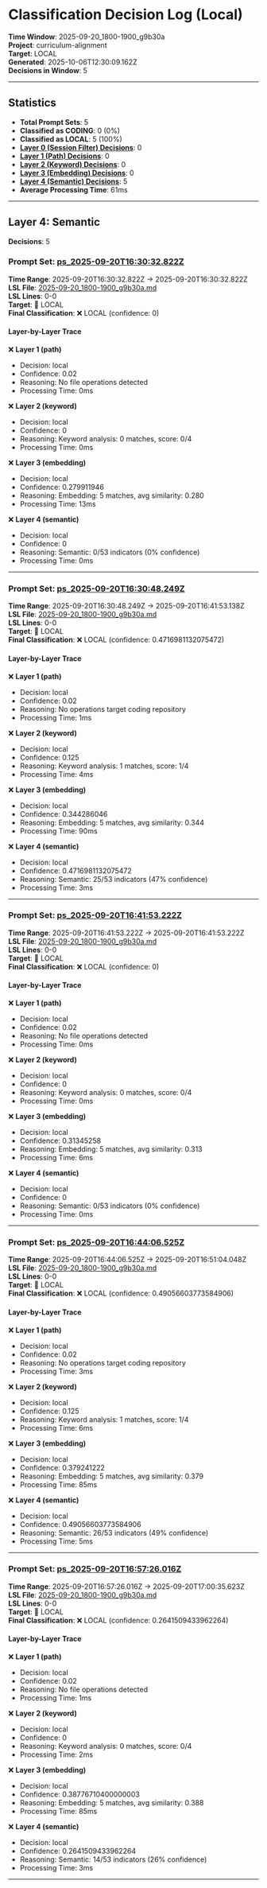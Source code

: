 # Classification Decision Log (Local)

**Time Window**: 2025-09-20_1800-1900_g9b30a<br>
**Project**: curriculum-alignment<br>
**Target**: LOCAL<br>
**Generated**: 2025-10-06T12:30:09.162Z<br>
**Decisions in Window**: 5

---

## Statistics

- **Total Prompt Sets**: 5
- **Classified as CODING**: 0 (0%)
- **Classified as LOCAL**: 5 (100%)
- **[Layer 0 (Session Filter) Decisions](#layer-0-session-filter)**: 0
- **[Layer 1 (Path) Decisions](#layer-1-path)**: 0
- **[Layer 2 (Keyword) Decisions](#layer-2-keyword)**: 0
- **[Layer 3 (Embedding) Decisions](#layer-3-embedding)**: 0
- **[Layer 4 (Semantic) Decisions](#layer-4-semantic)**: 5
- **Average Processing Time**: 61ms

---

## Layer 4: Semantic

**Decisions**: 5

### Prompt Set: [ps_2025-09-20T16:30:32.822Z](../../history/2025-09-20_1800-1900_g9b30a.md#ps_2025-09-20T16:30:32.822Z)

**Time Range**: 2025-09-20T16:30:32.822Z → 2025-09-20T16:30:32.822Z<br>
**LSL File**: [2025-09-20_1800-1900_g9b30a.md](../../history/2025-09-20_1800-1900_g9b30a.md#ps_2025-09-20T16:30:32.822Z)<br>
**LSL Lines**: 0-0<br>
**Target**: 📍 LOCAL<br>
**Final Classification**: ❌ LOCAL (confidence: 0)

#### Layer-by-Layer Trace

❌ **Layer 1 (path)**
- Decision: local
- Confidence: 0.02
- Reasoning: No file operations detected
- Processing Time: 0ms

❌ **Layer 2 (keyword)**
- Decision: local
- Confidence: 0
- Reasoning: Keyword analysis: 0 matches, score: 0/4
- Processing Time: 0ms

❌ **Layer 3 (embedding)**
- Decision: local
- Confidence: 0.279911946
- Reasoning: Embedding: 5 matches, avg similarity: 0.280
- Processing Time: 13ms

❌ **Layer 4 (semantic)**
- Decision: local
- Confidence: 0
- Reasoning: Semantic: 0/53 indicators (0% confidence)
- Processing Time: 0ms

---

### Prompt Set: [ps_2025-09-20T16:30:48.249Z](../../history/2025-09-20_1800-1900_g9b30a.md#ps_2025-09-20T16:30:48.249Z)

**Time Range**: 2025-09-20T16:30:48.249Z → 2025-09-20T16:41:53.138Z<br>
**LSL File**: [2025-09-20_1800-1900_g9b30a.md](../../history/2025-09-20_1800-1900_g9b30a.md#ps_2025-09-20T16:30:48.249Z)<br>
**LSL Lines**: 0-0<br>
**Target**: 📍 LOCAL<br>
**Final Classification**: ❌ LOCAL (confidence: 0.4716981132075472)

#### Layer-by-Layer Trace

❌ **Layer 1 (path)**
- Decision: local
- Confidence: 0.02
- Reasoning: No operations target coding repository
- Processing Time: 1ms

❌ **Layer 2 (keyword)**
- Decision: local
- Confidence: 0.125
- Reasoning: Keyword analysis: 1 matches, score: 1/4
- Processing Time: 4ms

❌ **Layer 3 (embedding)**
- Decision: local
- Confidence: 0.344286046
- Reasoning: Embedding: 5 matches, avg similarity: 0.344
- Processing Time: 90ms

❌ **Layer 4 (semantic)**
- Decision: local
- Confidence: 0.4716981132075472
- Reasoning: Semantic: 25/53 indicators (47% confidence)
- Processing Time: 3ms

---

### Prompt Set: [ps_2025-09-20T16:41:53.222Z](../../history/2025-09-20_1800-1900_g9b30a.md#ps_2025-09-20T16:41:53.222Z)

**Time Range**: 2025-09-20T16:41:53.222Z → 2025-09-20T16:41:53.222Z<br>
**LSL File**: [2025-09-20_1800-1900_g9b30a.md](../../history/2025-09-20_1800-1900_g9b30a.md#ps_2025-09-20T16:41:53.222Z)<br>
**LSL Lines**: 0-0<br>
**Target**: 📍 LOCAL<br>
**Final Classification**: ❌ LOCAL (confidence: 0)

#### Layer-by-Layer Trace

❌ **Layer 1 (path)**
- Decision: local
- Confidence: 0.02
- Reasoning: No file operations detected
- Processing Time: 0ms

❌ **Layer 2 (keyword)**
- Decision: local
- Confidence: 0
- Reasoning: Keyword analysis: 0 matches, score: 0/4
- Processing Time: 0ms

❌ **Layer 3 (embedding)**
- Decision: local
- Confidence: 0.31345258
- Reasoning: Embedding: 5 matches, avg similarity: 0.313
- Processing Time: 6ms

❌ **Layer 4 (semantic)**
- Decision: local
- Confidence: 0
- Reasoning: Semantic: 0/53 indicators (0% confidence)
- Processing Time: 0ms

---

### Prompt Set: [ps_2025-09-20T16:44:06.525Z](../../history/2025-09-20_1800-1900_g9b30a.md#ps_2025-09-20T16:44:06.525Z)

**Time Range**: 2025-09-20T16:44:06.525Z → 2025-09-20T16:51:04.048Z<br>
**LSL File**: [2025-09-20_1800-1900_g9b30a.md](../../history/2025-09-20_1800-1900_g9b30a.md#ps_2025-09-20T16:44:06.525Z)<br>
**LSL Lines**: 0-0<br>
**Target**: 📍 LOCAL<br>
**Final Classification**: ❌ LOCAL (confidence: 0.49056603773584906)

#### Layer-by-Layer Trace

❌ **Layer 1 (path)**
- Decision: local
- Confidence: 0.02
- Reasoning: No operations target coding repository
- Processing Time: 3ms

❌ **Layer 2 (keyword)**
- Decision: local
- Confidence: 0.125
- Reasoning: Keyword analysis: 1 matches, score: 1/4
- Processing Time: 6ms

❌ **Layer 3 (embedding)**
- Decision: local
- Confidence: 0.379241222
- Reasoning: Embedding: 5 matches, avg similarity: 0.379
- Processing Time: 85ms

❌ **Layer 4 (semantic)**
- Decision: local
- Confidence: 0.49056603773584906
- Reasoning: Semantic: 26/53 indicators (49% confidence)
- Processing Time: 5ms

---

### Prompt Set: [ps_2025-09-20T16:57:26.016Z](../../history/2025-09-20_1800-1900_g9b30a.md#ps_2025-09-20T16:57:26.016Z)

**Time Range**: 2025-09-20T16:57:26.016Z → 2025-09-20T17:00:35.623Z<br>
**LSL File**: [2025-09-20_1800-1900_g9b30a.md](../../history/2025-09-20_1800-1900_g9b30a.md#ps_2025-09-20T16:57:26.016Z)<br>
**LSL Lines**: 0-0<br>
**Target**: 📍 LOCAL<br>
**Final Classification**: ❌ LOCAL (confidence: 0.2641509433962264)

#### Layer-by-Layer Trace

❌ **Layer 1 (path)**
- Decision: local
- Confidence: 0.02
- Reasoning: No file operations detected
- Processing Time: 1ms

❌ **Layer 2 (keyword)**
- Decision: local
- Confidence: 0
- Reasoning: Keyword analysis: 0 matches, score: 0/4
- Processing Time: 2ms

❌ **Layer 3 (embedding)**
- Decision: local
- Confidence: 0.38776710400000003
- Reasoning: Embedding: 5 matches, avg similarity: 0.388
- Processing Time: 85ms

❌ **Layer 4 (semantic)**
- Decision: local
- Confidence: 0.2641509433962264
- Reasoning: Semantic: 14/53 indicators (26% confidence)
- Processing Time: 3ms

---

